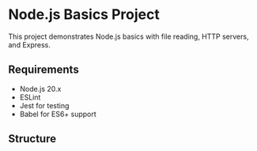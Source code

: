 # Node.js Basics Project

This project demonstrates Node.js basics with file reading, HTTP servers, and Express.

## Requirements
- Node.js 20.x
- ESLint
- Jest for testing
- Babel for ES6+ support

## Structure
